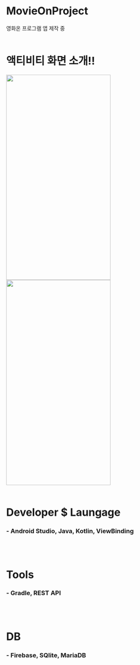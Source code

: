 # MovieOnProject
영화온 프로그램 앱 제작 중<br><br>

# 액티비티 화면 소개!!
<img src="https://user-images.githubusercontent.com/118269278/202606331-9da17198-dfa4-4d9e-88e6-a3668ad7745a.png" width="280" height="550" />   <img src="https://user-images.githubusercontent.com/118269278/202606400-48f1ea2e-91c9-4a94-8730-c98dcf70d4a5.png" width="280" height="550" />
<br><br>

# Developer $ Laungage
<h3>- Android Studio, Java, Kotlin, ViewBinding</h3><br><br>

# Tools
<h3>- Gradle, REST API</h3><br><br>

# DB
<h3>- Firebase, SQlite, MariaDB</h3>
